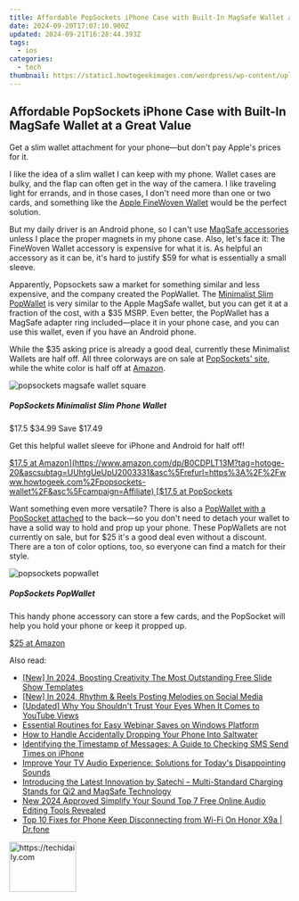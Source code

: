 ```yaml
---
title: Affordable PopSockets iPhone Case with Built-In MagSafe Wallet at a Great Value
date: 2024-09-20T17:07:10.900Z
updated: 2024-09-21T16:28:44.393Z
tags:
  - ios
categories:
  - tech
thumbnail: https://static1.howtogeekimages.com/wordpress/wp-content/uploads/2024/05/popsockets-magsafe-wallet.png
---
```


## Affordable PopSockets iPhone Case with Built-In MagSafe Wallet at a Great Value

Get a slim wallet attachment for your phone—but don't pay Apple's prices for it.

 I like the idea of a slim wallet I can keep with my phone. Wallet cases are bulky, and the flap can often get in the way of the camera. I like traveling light for errands, and in those cases, I don't need more than one or two cards, and something like the [Apple FineWoven Wallet](https://www.amazon.com/Apple-iPhone-FineWoven-Wallet-MagSafe/dp/B0CHWWMDXR?tag=hotoge-20&ascsubtag=UUhtgUeUpU2003331&asc%5Frefurl=https%3A%2F%2Fwww.howtogeek.com%2Fpopsockets-wallet%2F&asc%5Fcampaign=Affiliate) would be the perfect solution.

 But my daily driver is an Android phone, so I can't use [MagSafe accessories](https://facebook-video-footage.techidaily.com/new-2024-approved-achieving-broadcast-excellence-your-guide-to-youtubes-live-360-videos/) unless I place the proper magnets in my phone case. Also, let's face it: The FineWoven Wallet accessory is expensive for what it is. As helpful an accessory as it can be, it's hard to justify $59 for what is essentially a small sleeve.

 Apparently, Popsockets saw a market for something similar and less expensive, and the company created the PopWallet. The [Minimalist Slim PopWallet](https://www.amazon.com/dp/B0CDPLT13M?tag=hotoge-20&ascsubtag=UUhtgUeUpU2003331&asc%5Frefurl=https%3A%2F%2Fwww.howtogeek.com%2Fpopsockets-wallet%2F&asc%5Fcampaign=Affiliate) is very similar to the Apple MagSafe wallet, but you can get it at a fraction of the cost, with a $35 MSRP. Even better, the PopWallet has a MagSafe adapter ring included—place it in your phone case, and you can use this wallet, even if you have an Android phone.

 While the $35 asking price is already a good deal, currently these Minimalist Wallets are half off. All three colorways are on sale at [PopSockets' site](https://www.popsockets.com/en-us/p/wallets/phone-wallet/white-%E2%80%94-popwallet/806920.html?cgid=popwallet), while the white color is half off at [Amazon](https://www.amazon.com/dp/B0CDPLT13M?tag=hotoge-20&ascsubtag=UUhtgUeUpU2003331&asc%5Frefurl=https%3A%2F%2Fwww.howtogeek.com%2Fpopsockets-wallet%2F&asc%5Fcampaign=Affiliate).

![popsockets magsafe wallet square](https://static1.howtogeekimages.com/wordpress/wp-content/uploads/2024/05/popsockets-magsafe-wallet-square.png) 

#####  PopSockets Minimalist Slim Phone Wallet

$17.5 $34.99 Save $17.49 

Get this helpful wallet sleeve for iPhone and Android for half off!

[$17.5 at Amazon](https://www.amazon.com/dp/B0CDPLT13M?tag=hotoge-20&ascsubtag=UUhtgUeUpU2003331&asc%5Frefurl=https%3A%2F%2Fwww.howtogeek.com%2Fpopsockets-wallet%2F&asc%5Fcampaign=Affiliate) [$17.5 at PopSockets](https://www.popsockets.com/en-us/p/wallets/phone-wallet/white-%E2%80%94-popwallet/806920.html?cgid=popwallet) 

 Want something even more versatile? There is also a [PopWallet with a PopSocket attached](https://www.amazon.com/dp/B0CDN1V5G6?tag=hotoge-20&ascsubtag=UUhtgUeUpU2003331&asc%5Frefurl=https%3A%2F%2Fwww.howtogeek.com%2Fpopsockets-wallet%2F&asc%5Fcampaign=Affiliate) to the back—so you don't need to detach your wallet to have a solid way to hold and prop up your phone. These PopWallets are not currently on sale, but for $25 it's a good deal even without a discount. There are a ton of color options, too, so everyone can find a match for their style.

![popsockets popwallet](https://static1.howtogeekimages.com/wordpress/wp-content/uploads/2024/05/popsockets-popwallet.png) 

#####  PopSockets PopWallet

This handy phone accessory can store a few cards, and the PopSocket will help you hold your phone or keep it propped up.

[$25 at Amazon](https://www.amazon.com/PopSockets-PopWallet-Swappable-Repositionable-Wallet/dp/B07X4LYGLC?th=1&tag=hotoge-20&ascsubtag=UUhtgUeUpU2003331&asc%5Frefurl=https%3A%2F%2Fwww.howtogeek.com%2Fpopsockets-wallet%2F&asc%5Fcampaign=Affiliate)

<ins class="adsbygoogle"
     style="display:block"
     data-ad-format="autorelaxed"
     data-ad-client="ca-pub-7571918770474297"
     data-ad-slot="1223367746"></ins>

<ins class="adsbygoogle"
     style="display:block"
     data-ad-client="ca-pub-7571918770474297"
     data-ad-slot="8358498916"
     data-ad-format="auto"
     data-full-width-responsive="true"></ins>

<span class="atpl-alsoreadstyle">Also read:</span>
<div><ul>
<li><a href="https://fox-boxes.techidaily.com/new-in-2024-boosting-creativity-the-most-outstanding-free-slide-show-templates/"><u>[New] In 2024, Boosting Creativity The Most Outstanding Free Slide Show Templates</u></a></li>
<li><a href="https://facebook-clips.techidaily.com/new-in-2024-rhythm-and-reels-posting-melodies-on-social-media/"><u>[New] In 2024, Rhythm & Reels Posting Melodies on Social Media</u></a></li>
<li><a href="https://youtube-lab.techidaily.com/ed-why-you-shouldnt-trust-your-eyes-when-it-comes-to-youtube-views/"><u>[Updated] Why You Shouldn't Trust Your Eyes When It Comes to YouTube Views</u></a></li>
<li><a href="https://screen-capture.techidaily.com/essential-routines-for-easy-webinar-saves-on-windows-platform/"><u>Essential Routines for Easy Webinar Saves on Windows Platform</u></a></li>
<li><a href="https://os-tips.techidaily.com/how-to-handle-accidentally-dropping-your-phone-into-saltwater/"><u>How to Handle Accidentally Dropping Your Phone Into Saltwater</u></a></li>
<li><a href="https://os-tips.techidaily.com/identifying-the-timestamp-of-messages-a-guide-to-checking-sms-send-times-on-iphone/"><u>Identifying the Timestamp of Messages: A Guide to Checking SMS Send Times on iPhone</u></a></li>
<li><a href="https://hardware-help.techidaily.com/improve-your-tv-audio-experience-solutions-for-todays-disappointing-sounds/"><u>Improve Your TV Audio Experience: Solutions for Today's Disappointing Sounds</u></a></li>
<li><a href="https://os-tips.techidaily.com/introducing-the-latest-innovation-by-satechi-multi-standard-charging-stands-for-qi2-and-magsafe-technology/"><u>Introducing the Latest Innovation by Satechi – Multi-Standard Charging Stands for Qi2 and MagSafe Technology</u></a></li>
<li><a href="https://audio-editing.techidaily.com/new-2024-approved-simplify-your-sound-top-7-free-online-audio-editing-tools-revealed/"><u>New 2024 Approved Simplify Your Sound Top 7 Free Online Audio Editing Tools Revealed</u></a></li>
<li><a href="https://howto.techidaily.com/top-10-fixes-for-phone-keep-disconnecting-from-wi-fi-on-honor-x9a-drfone-by-drfone-fix-android-problems-fix-android-problems/"><u>Top 10 Fixes for Phone Keep Disconnecting from Wi-Fi On Honor X9a | Dr.fone</u></a></li>
</ul></div>

<!-- affiliate ads begin -->
<a href="https://bluettieu.pxf.io/c/5597632/2141680/17091" target="_top" id="2141680">
  <img src="//a.impactradius-go.com/display-ad/17091-2141680" border="0" alt="https://techidaily.com" width="120" height="90"/>
</a>
<img height="0" width="0" src="https://bluettieu.pxf.io/i/5597632/2141680/17091" style="position:absolute;visibility:hidden;" border="0" />
<!-- affiliate ads end -->

